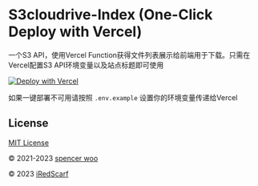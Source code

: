 # S3cloudrive-Index (One-Click Deploy with Vercel)

一个S3 API，使用Vercel Function获得文件列表展示给前端用于下载。只需在Vercel配置S3 API环境变量以及站点标题即可使用

[![Deploy with Vercel](https://vercel.com/button)](https://vercel.com/new/clone?repository-url=https://github.com/afoim/S3cloudrive-index&env=S3_ENDPOINT,S3_REGION,S3_BUCKET,S3_ACCESS_KEY_ID,S3_SECRET_ACCESS_KEY,S3_ROOT_DIRECTORY,NEXT_PUBLIC_SITE_TITLE)

如果一键部署不可用请按照 `.env.example` 设置你的环境变量传递给Vercel

## License

[MIT License](LICENSE)

© 2021-2023 [spencer woo](https://spencerwoo.com)

© 2023 [iRedScarf](https://github.com/iRedScarf)
